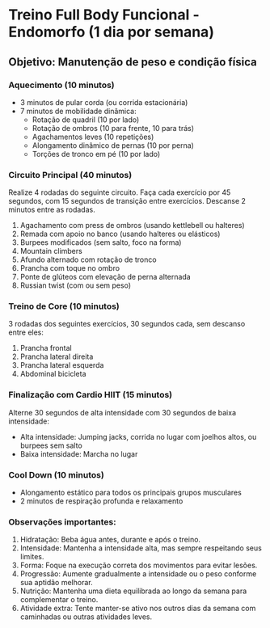# Treino Full Body Funcional - Endomorfo (1 dia por semana)

## Objetivo: Manutenção de peso e condição física

### Aquecimento (10 minutos)
- 3 minutos de pular corda (ou corrida estacionária)
- 7 minutos de mobilidade dinâmica:
  - Rotação de quadril (10 por lado)
  - Rotação de ombros (10 para frente, 10 para trás)
  - Agachamentos leves (10 repetições)
  - Alongamento dinâmico de pernas (10 por perna)
  - Torções de tronco em pé (10 por lado)

### Circuito Principal (40 minutos)
Realize 4 rodadas do seguinte circuito. Faça cada exercício por 45 segundos, com 15 segundos de transição entre exercícios. Descanse 2 minutos entre as rodadas.

1. Agachamento com press de ombros (usando kettlebell ou halteres)
2. Remada com apoio no banco (usando halteres ou elásticos)
3. Burpees modificados (sem salto, foco na forma)
4. Mountain climbers
5. Afundo alternado com rotação de tronco
6. Prancha com toque no ombro
7. Ponte de glúteos com elevação de perna alternada
8. Russian twist (com ou sem peso)

### Treino de Core (10 minutos)
3 rodadas dos seguintes exercícios, 30 segundos cada, sem descanso entre eles:
1. Prancha frontal
2. Prancha lateral direita
3. Prancha lateral esquerda
4. Abdominal bicicleta

### Finalização com Cardio HIIT (15 minutos)
Alterne 30 segundos de alta intensidade com 30 segundos de baixa intensidade:
- Alta intensidade: Jumping jacks, corrida no lugar com joelhos altos, ou burpees sem salto
- Baixa intensidade: Marcha no lugar

### Cool Down (10 minutos)
- Alongamento estático para todos os principais grupos musculares
- 2 minutos de respiração profunda e relaxamento

### Observações importantes:
1. Hidratação: Beba água antes, durante e após o treino.
2. Intensidade: Mantenha a intensidade alta, mas sempre respeitando seus limites.
3. Forma: Foque na execução correta dos movimentos para evitar lesões.
4. Progressão: Aumente gradualmente a intensidade ou o peso conforme sua aptidão melhorar.
5. Nutrição: Mantenha uma dieta equilibrada ao longo da semana para complementar o treino.
6. Atividade extra: Tente manter-se ativo nos outros dias da semana com caminhadas ou outras atividades leves.

